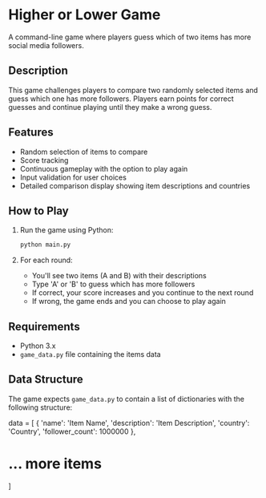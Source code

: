 # Higher or Lower Game

A command-line game where players guess which of two items has more social media followers.

## Description

This game challenges players to compare two randomly selected items and guess which one has more followers. Players earn points for correct guesses and continue playing until they make a wrong guess.

## Features

- Random selection of items to compare
- Score tracking
- Continuous gameplay with the option to play again
- Input validation for user choices
- Detailed comparison display showing item descriptions and countries

## How to Play

1. Run the game using Python:
   ```bash
   python main.py
   ```

2. For each round:
   - You'll see two items (A and B) with their descriptions
   - Type 'A' or 'B' to guess which has more followers
   - If correct, your score increases and you continue to the next round
   - If wrong, the game ends and you can choose to play again

## Requirements

- Python 3.x
- `game_data.py` file containing the items data

## Data Structure

The game expects `game_data.py` to contain a list of dictionaries with the following structure:

data = [
   {
      'name': 'Item Name',
      'description': 'Item Description',
      'country': 'Country',
      'follower_count': 1000000
   },
# ... more items
]

